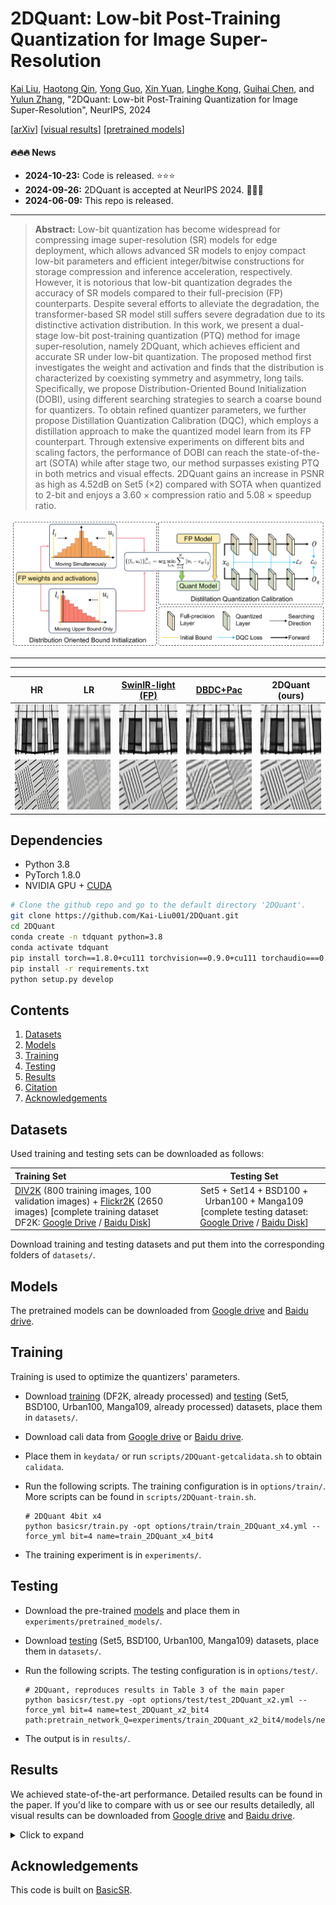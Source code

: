 # 2DQuant: Low-bit Post-Training Quantization for Image Super-Resolution

[Kai Liu](https://kai-liu001.github.io/), [Haotong Qin](https://htqin.github.io/), [Yong Guo](https://www.guoyongcs.com/), [Xin Yuan](https://en.westlake.edu.cn/faculty/xin-yuan.html), [Linghe Kong](https://www.cs.sjtu.edu.cn/~linghe.kong/), [Guihai Chen](https://cs.nju.edu.cn/gchen/index.htm), and [Yulun Zhang](http://yulunzhang.com/), "2DQuant: Low-bit Post-Training Quantization for Image Super-Resolution", NeurIPS, 2024

[[arXiv](https://arxiv.org/abs/2406.06649)] [[visual results](#results)] [[pretrained models](#models)]



#### 🔥🔥🔥 News
- **2024-10-23:** Code is released. ⭐️⭐️⭐️
- **2024-09-26:** 2DQuant is accepted at NeurIPS 2024. 🎉🎉🎉
- **2024-06-09:** This repo is released.

---

> **Abstract:** Low-bit quantization has become widespread for compressing image super-resolution (SR) models for edge deployment, which allows advanced SR models to enjoy compact low-bit parameters and efficient integer/bitwise constructions for storage compression and inference acceleration, respectively. However, it is notorious that low-bit quantization degrades the accuracy of SR models compared to their full-precision (FP) counterparts. Despite several efforts to alleviate the degradation, the transformer-based SR model still suffers severe degradation due to its distinctive activation distribution. In this work, we present a dual-stage low-bit post-training quantization (PTQ) method for image super-resolution, namely 2DQuant, which achieves efficient and accurate SR under low-bit quantization. The proposed method first investigates the weight and activation and finds that the distribution is characterized by coexisting symmetry and asymmetry, long tails. Specifically, we propose Distribution-Oriented Bound Initialization (DOBI), using different searching strategies to search a coarse bound for quantizers. To obtain refined quantizer parameters, we further propose Distillation Quantization Calibration (DQC), which employs a distillation approach to make the quantized model learn from its FP counterpart. Through extensive experiments on different bits and scaling factors, the performance of DOBI can reach the state-of-the-art (SOTA) while after stage two, our method surpasses existing PTQ in both metrics and visual effects. 2DQuant gains an increase in PSNR as high as 4.52dB on Set5 ($\times 2$) compared with SOTA when quantized to 2-bit and enjoys a 3.60 $\times$ compression ratio and 5.08 $\times$ speedup ratio.

![](figures/pipeline.png)


---

---

|                            HR                             |                               LR                               | [SwinIR-light (FP)](https://github.com/JingyunLiang/SwinIR) |          [DBDC+Pac](https://openaccess.thecvf.com/content/CVPR2023/html/Tu_Toward_Accurate_Post-Training_Quantization_for_Image_Super_Resolution_CVPR_2023_paper.html)          |                         2DQuant (ours)                         |
|:---------------------------------------------------------:|:--------------------------------------------------------------:|:---------------------------------------------------------------------------------------:|:-----------------------------------------------------------:|:----------------------------------------------------------------:|
| <img src="figures/comp/img072-gt.png" height=80> | <img src="figures/comp/img072-bicubic.png" height=80> |               <img src="figures/comp/img072-fp.png" height=80>                | <img src="figures/comp/img072-pac.png" height=80> | <img src="figures/comp/img072-ours.png" height=80> |
| <img src="figures/comp/img092-gt.png" height=80> | <img src="figures/comp/img092-bicubic.png" height=80> |               <img src="figures/comp/img092-fp.png" height=80>                | <img src="figures/comp/img092-pac.png" height=80> | <img src="figures/comp/img092-ours.png" height=80> |


## Dependencies

- Python 3.8
- PyTorch 1.8.0
- NVIDIA GPU + [CUDA](https://developer.nvidia.com/cuda-downloads)

```bash
# Clone the github repo and go to the default directory '2DQuant'.
git clone https://github.com/Kai-Liu001/2DQuant.git
cd 2DQuant
conda create -n tdquant python=3.8
conda activate tdquant
pip install torch==1.8.0+cu111 torchvision==0.9.0+cu111 torchaudio===0.8.0 -f https://download.pytorch.org/whl/torch_stable.html
pip install -r requirements.txt
python setup.py develop
```


## Contents

1. [Datasets](#datasets)
1. [Models](#models)
1. [Training](#training)
1. [Testing](#testing)
1. [Results](#results)
1. [Citation](#citation)
1. [Acknowledgements](#acknowledgements)

## <a name="datasets"></a> Datasets

Used training and testing sets can be downloaded as follows:

| Training Set                                                 |                         Testing Set                          |
| :----------------------------------------------------------- | :----------------------------------------------------------: | 
| [DIV2K](https://data.vision.ee.ethz.ch/cvl/DIV2K/) (800 training images, 100 validation images) +  [Flickr2K](https://cv.snu.ac.kr/research/EDSR/Flickr2K.tar) (2650 images) [complete training dataset DF2K: [Google Drive](https://drive.google.com/file/d/1TubDkirxl4qAWelfOnpwaSKoj3KLAIG4/view?usp=share_link) / [Baidu Disk](https://pan.baidu.com/s/1KIcPNz3qDsGSM0uDKl4DRw?pwd=74yc)] | Set5 + Set14 + BSD100 + Urban100 + Manga109 [complete testing dataset: [Google Drive](https://drive.google.com/file/d/1yMbItvFKVaCT93yPWmlP3883XtJ-wSee/view?usp=sharing) / [Baidu Disk](https://pan.baidu.com/s/1Tf8WT14vhlA49TO2lz3Y1Q?pwd=8xen)] |

Download training and testing datasets and put them into the corresponding folders of `datasets/`.

## <a name="models"></a>Models

The pretrained models can be downloaded from [Google drive](https://drive.google.com/file/d/12g_64n-hhJJbvd6cpU7VakxruGRpzhP-/view?usp=drive_link) and [Baidu drive](https://pan.baidu.com/s/1-2Ohc_46IyEZ6-W2CoyCuQ?pwd=2dqt).

## <a name="training"></a> Training
Training is used to optimize the quantizers' parameters.

- Download [training](https://drive.google.com/file/d/1TubDkirxl4qAWelfOnpwaSKoj3KLAIG4/view?usp=share_link) (DF2K, already processed) and [testing](https://drive.google.com/file/d/1yMbItvFKVaCT93yPWmlP3883XtJ-wSee/view?usp=sharing) (Set5, BSD100, Urban100, Manga109, already processed) datasets, place them in `datasets/`.
- Download cali data from [Google drive](https://drive.google.com/file/d/1UxgyQWrToZHxsMrPursuMBtyCcNjFwUA/view?usp=drive_link) or [Baidu drive](https://pan.baidu.com/s/11RmN0WjHTowZU0klnORW6g?pwd=2dqt).
- Place them in `keydata/` or run `scripts/2DQuant-getcalidata.sh` to obtain `calidata`.

- Run the following scripts. The training configuration is in `options/train/`. More scripts can be found in `scripts/2DQuant-train.sh`.

  ```shell
  # 2DQuant 4bit x4
  python basicsr/train.py -opt options/train/train_2DQuant_x4.yml --force_yml bit=4 name=train_2DQuant_x4_bit4
  ```
  
- The training experiment is in `experiments/`.


## <a name="testing"></a> Testing

- Download the pre-trained [models](#models) and place them in `experiments/pretrained_models/`.

- Download [testing](https://drive.google.com/file/d/1yMbItvFKVaCT93yPWmlP3883XtJ-wSee/view?usp=sharing) (Set5, BSD100, Urban100, Manga109) datasets, place them in `datasets/`.

- Run the following scripts. The testing configuration is in `options/test/`.

  ```shell
  # 2DQuant, reproduces results in Table 3 of the main paper
  python basicsr/test.py -opt options/test/test_2DQuant_x2.yml --force_yml bit=4 name=test_2DQuant_x2_bit4 path:pretrain_network_Q=experiments/train_2DQuant_x2_bit4/models/net_Q_3200.pth 
  ```
  
- The output is in `results/`.

## <a name="results"></a> Results

We achieved state-of-the-art performance. Detailed results can be found in the paper. If you'd like to compare with us or see our results detailedly, all visual results can be downloaded from [Google drive](https://drive.google.com/file/d/1nj47OJ4CjqysztzhQzooXr64I5fvPIXB/view?usp=drive_link) and [Baidu drive](https://pan.baidu.com/s/11d5n3lMC2rEVIWbXpkvGaQ?pwd=2dqt).

<details>
<summary>Click to expand</summary>




- quantitative comparisons in Table 3 (main paper)

<p align="center">
  <img width="900" src="figures/exp.png">
</p>



- visual comparison in Figure 1 (main paper)

<p align="center">
  <img width="900" src="figures/comp1.png">
</p>



- visual comparison in Figure 6 (main paper)

<p align="center">
  <img width="900" src="figures/comp2.png">
</p>




- visual comparison in Figure 12 (supplemental material)

<p align="center">
  <img width="900" src="figures/comp3.png">
</p>

</details>



## <a name="acknowledgements"></a> Acknowledgements

This code is built on [BasicSR](https://github.com/XPixelGroup/BasicSR).
